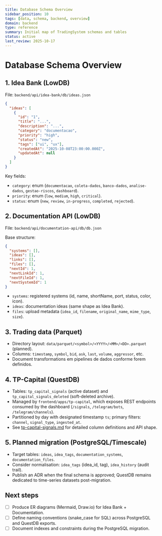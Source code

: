```yaml
---
title: Database Schema Overview
sidebar_position: 10
tags: [data, schema, backend, overview]
domain: backend
type: reference
summary: Initial map of TradingSystem schemas and tables
status: active
last_review: 2025-10-17
---
```


# Database Schema Overview

## 1. Idea Bank (LowDB)

File: `backend/api/idea-bank/db/ideas.json`

```json
{
  "ideas": [
    {
      "id": "1",
      "title": "...",
      "description": "...",
      "category": "documentacao",
      "priority": "high",
      "status": "new",
      "tags": ["ui", "ux"],
      "createdAt": "2025-10-08T23:00:00.000Z",
      "updatedAt": null
    }
  ]
}
```

Key fields:
- `category`: enum (`documentacao`, `coleta-dados`, `banco-dados`, `analise-dados`, `gestao-riscos`, `dashboard`).
- `priority`: enum (`low`, `medium`, `high`, `critical`).
- `status`: enum (`new`, `review`, `in-progress`, `completed`, `rejected`).

## 2. Documentation API (LowDB)

File: `backend/api/documentation-api/db/db.json`

Base structure:
```json
{
  "systems": [],
  "ideas": [],
  "links": [],
  "files": [],
  "nextId": 1,
  "nextLinkId": 1,
  "nextFileId": 1,
  "nextSystemId": 1
}
```

- `systems`: registered systems (id, name, shortName, port, status, color, icon).
- `ideas`: documentation ideas (same shape as Idea Bank).
- `files`: upload metadata (`idea_id`, `filename`, `original_name`, `mime_type`, `size`).

## 3. Trading data (Parquet)

- Directory layout: `data/parquet/<symbol>/<YYYY>/<MM>/<DD>.parquet` (planned).
- Columns: `timestamp`, `symbol`, `bid`, `ask`, `last`, `volume`, `aggressor`, etc.
- Document transformations em pipelines de dados conforme forem definidos.

## 4. TP-Capital (QuestDB)

- Tables: `tp_capital_signals` (active dataset) and `tp_capital_signals_deleted` (soft-deleted archive).
- Managed by `frontend/apps/tp-capital`, which exposes REST endpoints consumed by the dashboard (`/signals`, `/telegram/bots`, `/telegram/channels`).
- Partitioned by day with designated timestamp `ts`; primary filters: `channel`, `signal_type`, `ingested_at`.
- See [tp-capital-signals.md](tables/tp-capital-signals.md) for detailed column definitions and API shape.

## 5. Planned migration (PostgreSQL/Timescale)

- Target tables: `ideas`, `idea_tags`, `documentation_systems`, `documentation_files`.
- Consider normalisation: `idea_tags` (idea_id, tag), `idea_history` (audit trail).
- Publish an ADR when the final schema is approved; QuestDB remains dedicated to time-series datasets post-migration.

## Next steps

- [ ] Produce ER diagrams (Mermaid, Draw.io) for Idea Bank + Documentation.
- [ ] Define naming conventions (snake_case for SQL) across PostgreSQL and QuestDB exports.
- [ ] Document indexes and constraints during the PostgreSQL migration.
